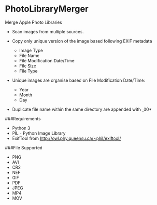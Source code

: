 # PhotoLibraryMerger
Merge Apple Photo Libraries
- Scan images from multiple sources.
- Copy only unique version of the image based following EXIF metadata
  - Image Type
  - File Name
  - File Modification Date/Time
  - File Size
  - File Type
  
- Unique images are organise based on File Modification Date/Time:
   - Year
   - Month
   - Day

- Duplicate file name within the same directory are appended with _00* 

###Requirements
 - Python 3
 - PIL - Python Image Library
 - ExifTool from http://owl.phy.queensu.ca/~phil/exiftool/
 
 
###File Supported
 - PNG
 - AVI
 - CR2
 - NEF
 - GIF
 - PDF
 - JPEG
 - MP4
 - MOV
 